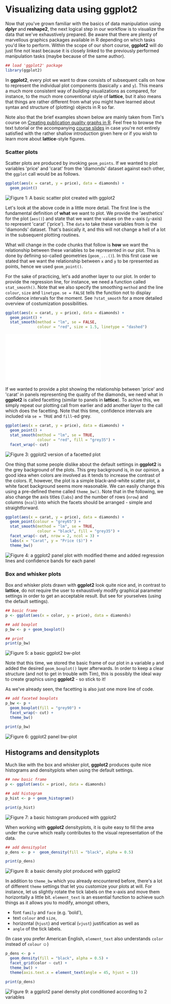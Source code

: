 
# Visualizing data using **ggplot2**

Now that you've grown familiar with the basics of data manipulation using 
**dplyr** and **reshape2**, the next logical step in our workflow is to 
visualize the data that we've exhaustively prepared. Be aware that there are 
plenty of marvellous graphics packages available in R depending on which tasks 
you'd like to perform. Within the scope of our short course, **ggplot2** will do 
just fine not least because it is closely linked to the previously performed 
manipulation tasks (maybe because of the same author). 


```r
## load 'ggplot2' package
library(ggplot2)
```

In **ggplot2**, every plot we want to draw consists of subsequent calls on how 
to represent the individual plot components (basically `x` and `y`). This means 
a much more consistent way of *building* visualizations as compared, for 
instance, to the much more conventional style of **lattice**, but 
it also means that things are rather different from what you might have learned 
about syntax and structure of (plotting) objects in R so far.

Note also that the brief examples shown below are mainly taken from Tim's course 
on [Creating publication quality graphs in R](http://moc.environmentalinformatics-marburg.de/gitbooks/publicationQualityGraphics/_book/index.html). 
Feel free to browse the text tutorial or the accompanying [course slides](http://moc.environmentalinformatics-marburg.de/doku.php?id=courses:sp:pqgr) 
in case you're not entirely satisfied with the rather shallow introduction given 
here or if you wish to learn more about **lattice**-style figures. 

### Scatter plots

Scatter plots are produced by invoking `geom_points`. If we wanted to plot 
variables 'price' and 'carat' from the 'diamonds' dataset against each other, 
the `ggplot` call would be as follows.


```r
ggplot(aes(x = carat, y = price), data = diamonds) + 
  geom_point()
```

<img src="figure/gg_scat-1.pdf" title="Figure 1: A basic scatter plot created with ggplot2" alt="Figure 1: A basic scatter plot created with ggplot2" style="display: block; margin: auto;" />

Let's look at the above code in a little more detail. The first line is the fundamental definition of **what** we want to plot. We provide the 'aesthetics' for the plot (`aes()`) and state that we want the values on the `x`-axis (`y`-axis) to represent 'carat' ('price'). The `data` to take these variables from is the 'diamonds' dataset. That's basically it, and this will not change a hell of a lot in the subsequent plotting routines.

What will change in the code chunks that follow is **how** we want the relationship between these variables to be represented in our plot. This is done by defining so-called geometries (`geom_...()`). In this first case we stated that we want the relationship between `x` and `y` to be rpresented as points, hence we used `geom_point()`.

For the sake of practicing, let's add another layer to our plot. In order to provide the regression line, for instance, we need a function called `stat_smooth()`. Note that we also specify the smoothing `method` and the line `colour`, `size` and `linetype`. `se = FALSE` tells the function not to display confidence intervals for the moment. See `?stat_smooth` for a more detailed overview of costumization possibilities.


```r
ggplot(aes(x = carat, y = price), data = diamonds) + 
  geom_point() +
  stat_smooth(method = "lm", se = FALSE, 
              colour = "red", size = 1.5, linetype = "dashed")
```

![Figure 2: A scatter plot incl. regression line.](figure/gg_scat_stat-1.pdf) 

If we wanted to provide a plot showing the relationship between 'price' and 'carat' in panels representing the quality of the diamonds, we need what in **ggplot2** is called facetting (similar to panels in **lattice**). To achive this, we simply repeat our plotting call from earlier and add another layer to the call which does the facetting. Note that this time, confidence intervals are included via `se = TRUE` and `fill`-ed grey.


```r
ggplot(aes(x = carat, y = price), data = diamonds) + 
  geom_point() +
  stat_smooth(method = "lm", se = TRUE, 
              colour = "red", fill = "grey35") + 
  facet_wrap(~ cut)
```

<img src="figure/gg_scat_facet-1.pdf" title="Figure 3: ggplot2 version of a facetted plot" alt="Figure 3: ggplot2 version of a facetted plot" style="display: block; margin: auto;" />

One thing that some people dislike about the default settings in **ggplot2** is the grey background of the plots. This grey background is, in our opinion, a good idea when colors are involved as it tends to increase the contrast of the colors. If, however, the plot is a simple black-and-white scatter plot, a white facet background seems more reasonable. We can easily change this using a pre-defined theme called `theme_bw()`. Note that in the following, we also change the axis titles (`labs`) and the number of rows (`nrow`) and columns (`ncol`) into which the facets should be arranged - simple and straightforward.


```r
ggplot(aes(x = carat, y = price), data = diamonds) + 
  geom_point(colour = "grey65") +
  stat_smooth(method = "lm", se = TRUE, 
              colour = "black", fill = "grey35") +
  facet_wrap(~ cut, nrow = 2, ncol = 3) +
  labs(x = "Carat", y = "Price ($)") +
  theme_bw()
```

<img src="figure/gg_scat_facet_bw-1.pdf" title="Figure 4: a ggplot2 panel plot with modified theme and added regression lines and confidence bands for each panel" alt="Figure 4: a ggplot2 panel plot with modified theme and added regression lines and confidence bands for each panel" style="display: block; margin: auto;" />


### Box and whisker plots
Box and whisker plots drawn with **ggplot2** look quite nice and, in contrast to **lattice**, do not require the user to exhaustively modify graphical parameter settings in order to get an acceptable result. But see for yourselves (using the default settings).


```r
## basic frame
p <- ggplot(aes(x = color, y = price), data = diamonds)

## add boxplot
p_bw <- p + geom_boxplot()

## print
print(p_bw)
```

<img src="figure/gg_bw-1.pdf" title="Figure 5: a basic ggplot2 bw-plot" alt="Figure 5: a basic ggplot2 bw-plot" style="display: block; margin: auto;" />

Note that this time, we stored the basic frame of our plot in a variable `p` and added the desired `geom_boxplot()` layer afterwards. In order to keep a clear structure (and not to get in trouble with Tim), this is possibly the ideal way to create graphics using **ggplot2** - so stick to it! 

As we've already seen, the facetting is also just one more line of code.


```r
## add faceted boxplots
p_bw <- p + 
  geom_boxplot(fill = "grey90") +
  facet_wrap(~ cut) +
  theme_bw()

print(p_bw)
```

<img src="figure/gg_bw_facet-1.pdf" title="Figure 6: ggplot2 panel bw-plot" alt="Figure 6: ggplot2 panel bw-plot" style="display: block; margin: auto;" />


## Histograms and densityplots

Much like with the box and whisker plot, **ggplot2** produces quite nice histograms and densityplots when using the default settings.


```r
## new basic frame
p <- ggplot(aes(x = price), data = diamonds)

## add histogram
p_hist <- p + geom_histogram()

print(p_hist)
```

<img src="figure/gg_hist-1.pdf" title="Figure 7: a basic histogram produced with ggplot2" alt="Figure 7: a basic histogram produced with ggplot2" style="display: block; margin: auto;" />

When working with **ggplot2** densityplots, it is quite easy to fill the area under the curve which really contributes to the visual representation of the data.


```r
## add densityplot
p_dens <- p +  geom_density(fill = "black", alpha = 0.5)

print(p_dens)
```

<img src="figure/gg dens-1.pdf" title="Figure 8: a basic density plot produced with ggplot2" alt="Figure 8: a basic density plot produced with ggplot2" style="display: block; margin: auto;" />

In addition to `theme_bw` which you already encountered before, there's a lot of different `theme` settings that let you customize your plots at will. For instance, let us slightly rotate the tick labels on the x-axis and move them horizontally a little bit. `element_text` is an essential function to achieve such things as it allows you to modify, amongst others, 

* font `family` and `face` (e.g. 'bold'),
* text `colour` and `size`,
* horizontal (`hjust`) and vertical (`vjust`) justification as well as 
* `angle` of the tick labels. 

(In case you prefer American English, `element_text` also understands `color` instead of `colour` &#9786;)


```r
p_dens <- p +
  geom_density(fill = "black", alpha = 0.5) +
  facet_grid(color ~ cut) +
  theme_bw() +
  theme(axis.text.x = element_text(angle = 45, hjust = 1))

print(p_dens)
```

<img src="figure/gg facet density-1.pdf" title="Figure 9: a ggplot2 panel density plot conditioned according to 2 variables" alt="Figure 9: a ggplot2 panel density plot conditioned according to 2 variables" style="display: block; margin: auto;" />
